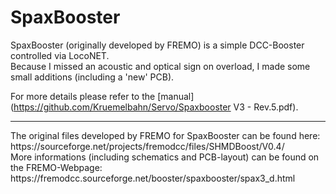 # SpaxBooster

SpaxBooster (originally developed by FREMO) is a simple DCC-Booster controlled via LocoNET.<br>
Because I missed an acoustic and optical sign on overload, I made some small additions (including a 'new' PCB).

For more details please refer to the [manual](https://github.com/Kruemelbahn/Servo/Spaxbooster V3 - Rev.5.pdf).<br>
<hr>
The original files developed by FREMO for SpaxBooster can be found here:<br>
https://sourceforge.net/projects/fremodcc/files/SHMDBoost/V0.4/<br>
More informations (including schematics and PCB-layout) can be found on the FREMO-Webpage:<br>
https://fremodcc.sourceforge.net/booster/spaxbooster/spax3_d.html